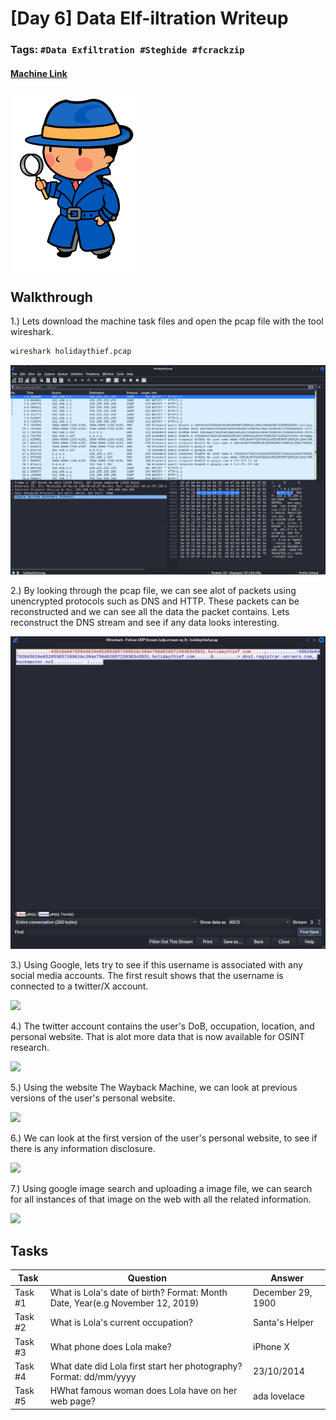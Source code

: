 # [Day 6] Data Elf-iltration Writeup
### Tags: `#Data Exfiltration #Steghide #fcrackzip`
#### [Machine Link](https://tryhackme.com/room/25daysofchristmas)

<img src='imgs/advent2019day6.png' width='200' align='center'>

## Walkthrough

1.) Lets download the machine task files and open the pcap file with the tool wireshark.

```bash
wireshark holidaythief.pcap
```

![](imgs/wireshark.png)

2.) By looking through the pcap file, we can see alot of packets using unencrypted protocols such as DNS and HTTP. These packets can be reconstructed and we can see all the data the packet contains. Lets reconstruct the DNS stream and see if any data looks interesting.

![](imgs/dnsstream.png)

3.) Using Google, lets try to see if this username is associated with any social media accounts. The first result shows that the username is connected to a twitter/X account.

![](imgs/username.png)

4.) The twitter account contains the user's DoB, occupation, location, and personal website. That is alot more data that is now available for OSINT research. 

![](imgs/twitter.png)

5.) Using the website The Wayback Machine, we can look at previous versions of the user's personal website.

![](imgs/wayback.png)

6.) We can look at the first version of the user's personal website, to see if there is any information disclosure.

![](imgs/firstwebsite.png)

7.) Using google image search and uploading a image file, we can search for all instances of that image on the web with all the related information.

![](imgs/googleimageserach.png)


## Tasks
| Task | Question | Answer |
| --- | --- | --- |
| Task #1 | What is Lola's date of birth? Format: Month Date, Year(e.g November 12, 2019) | December 29, 1900 |
| Task #2 | What is Lola's current occupation?| Santa's Helper |
| Task #3 | What phone does Lola make? | iPhone X |
| Task #4 | What date did Lola first start her photography? Format: dd/mm/yyyy | 23/10/2014 |
| Task #5 | HWhat famous woman does Lola have on her web page? | ada lovelace |




